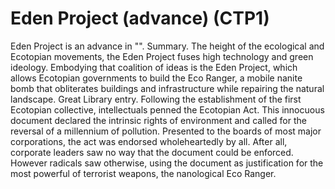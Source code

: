 # Eden Project (advance) (CTP1)

Eden Project is an advance in "".
Summary.
The height of the ecological and Ecotopian movements, the Eden Project fuses high technology and green ideology. Embodying that coalition of ideas is the Eden Project, which allows Ecotopian governments to build the Eco Ranger, a mobile nanite bomb that obliterates buildings and infrastructure while repairing the natural landscape.
Great Library entry.
Following the establishment of the first Ecotopian collective, intellectuals penned the Ecotopian Act. This innocuous document declared the intrinsic rights of environment and called for the reversal of a millennium of pollution. Presented to the boards of most major corporations, the act was endorsed wholeheartedly by all. After all, corporate leaders saw no way that the document could be enforced. However radicals saw otherwise, using the document as justification for the most powerful of terrorist weapons, the nanological Eco Ranger.